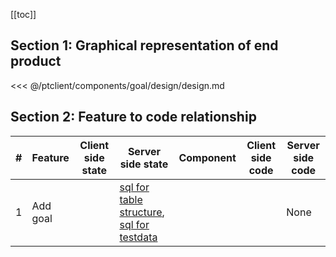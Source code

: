 [[toc]]

## Section 1: Graphical representation of end product

<<< @/ptclient/components/goal/design/design.md

## Section 2: Feature to code relationship

| #   | Feature                | Client side state                 | Server side state | Component                          | Client side code                                                                                                                                                                        | Server side code |
| --- | ---------------------- | --------------------------------- | ----------------- | ---------------------------------- | --------------------------------------------------------------------------------------------------------------------------------------------------------------------------------------- | ---------------- |
| 1   | Add goal              |                             | [sql for table structure](https://github.com/savantcare/ptfile/blob/master/ptclient/components/goal/db/structure/sc_g/g/structure-gen-on-2020-07-01.sql), [sql for testdata](https://github.com/savantcare/ptfile/blob/master/ptclient/components/goal/db/structure/sc_g/g/testdata-gen-on-2020-07-01.sql)              |           |                           | None             |
